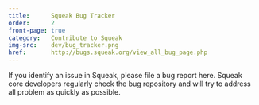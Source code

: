 ```yaml
---
title:      Squeak Bug Tracker
order:      2
front-page: true
category:   Contribute to Squeak
img-src:    dev/bug_tracker.png
href:       http://bugs.squeak.org/view_all_bug_page.php
---
```

If you identify an issue in Squeak, please file a bug report here. Squeak core developers regularly check the bug repository and will try to address all problem as quickly as possible.
